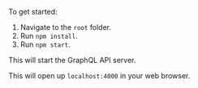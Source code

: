To get started:

1. Navigate to the `root` folder.
1. Run `npm install`.
1. Run `npm start`.

This will start the GraphQL API server.

This will open up `localhost:4000` in your web browser.